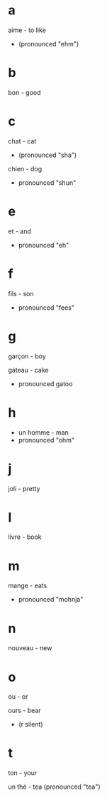 # a

aime - to like
- (pronounced "ehm")

# b

bon - good

# c

chat - cat
- (pronounced "sha")

chien - dog
- pronounced "shun"

# e

et - and
- pronounced "eh"

# f

fils - son
- pronounced "fees"

# g

garçon - boy

gáteau - cake
- pronounced gatoo

# h

- un homme - man
- pronounced "ohm"

# j

joli - pretty

# l

livre - book

# m

mange - eats
- pronounced "mohnja"

# n

nouveau - new

# o

ou - or

ours - bear
- (r silent)

# t

ton - your

un thé - tea
(pronounced "tea")